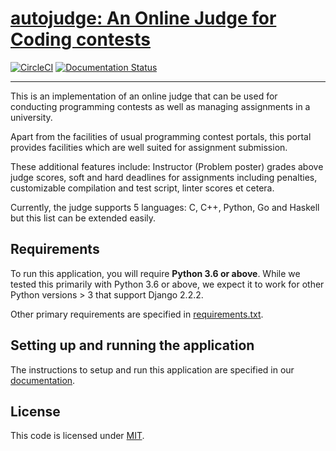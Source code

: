 # [autojudge: An Online Judge for Coding contests](https://github.com/vbsinha/autojudge)

[![CircleCI](https://circleci.com/gh/vbsinha/autojudge.svg?style=svg)](https://circleci.com/gh/vbsinha/autojudge) [![Documentation Status](https://readthedocs.org/projects/autojudge/badge/?version=latest)](https://autojudge.readthedocs.io/en/latest/?badge=latest)

---
This is an implementation of an online judge that can be used for conducting programming contests as well as managing assignments in a university.

Apart from the facilities of usual programming contest portals, this portal provides facilities which are well suited for assignment submission.

These additional features include: Instructor (Problem poster) grades above judge scores, soft and hard deadlines for assignments including penalties, customizable compilation and test script, linter scores et cetera.

Currently, the judge supports 5 languages: C, C++, Python, Go and Haskell but this list can be extended easily.

## Requirements

To run this application, you will require **Python 3.6 or above**. While we tested this primarily with Python 3.6 or above, we expect it to work for other Python versions > 3 that support Django 2.2.2.

Other primary requirements are specified in [requirements.txt](requirements.txt).

## Setting up and running the application

The instructions to setup and run this application are specified in our [documentation](https://autojudge.readthedocs.io/en/latest/usage.html).

## License

This code is licensed under [MIT](LICENSE).
